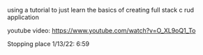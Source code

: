 using a tutorial to just learn the basics of creating full stack c rud application

youtube video: https://www.youtube.com/watch?v=O_XL9oQ1_To

Stopping place 1/13/22: 6:59